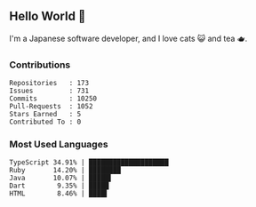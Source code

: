 ## Hello World 👋

I'm a Japanese software developer, and I love cats 😺 and tea 🫖.

### Contributions

    Repositories   : 173
    Issues         : 731
    Commits        : 10250
    Pull-Requests  : 1052
    Stars Earned   : 5
    Contributed To : 0

### Most Used Languages

    TypeScript 34.91% | ████████████████████
    Ruby       14.20% | ████████
    Java       10.07% | █████▌
    Dart        9.35% | █████
    HTML        8.46% | ████▌
